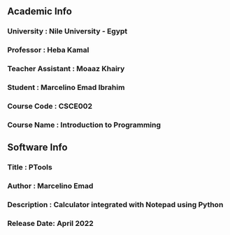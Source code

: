 ## Academic Info
### University        : Nile University - Egypt
### Professor         : Heba Kamal
### Teacher Assistant : Moaaz Khairy
### Student           : Marcelino Emad Ibrahim
### Course Code       : CSCE002
### Course Name       : Introduction to Programming
## 
## Software Info
### Title       : PTools
### Author      : Marcelino Emad
### Description : Calculator integrated with Notepad using Python
### Release Date: April 2022
